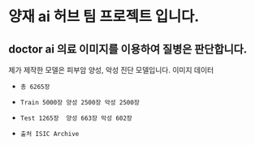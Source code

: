 
양재 ai 허브 팀 프로젝트 입니다. 
================================

doctor ai 의료 이미지를 이용하여 질병은 판단합니다.
----------------------------------------------------

제가 제작한 모델은 피부암 양성, 악성 진단 모델입니다. 
이미지 데이터 
*     총 6265장 
*     Train 5000장 양성 2500장 악성 2500장   
*     Test 1265장  양성 663장 악성 602장 
*     출처 ISIC Archive 

